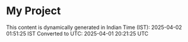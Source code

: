 # My Project

This content is dynamically generated in Indian Time (IST): 2025-04-02 01:51:25 IST
Converted to UTC: 2025-04-01 20:21:25 UTC
